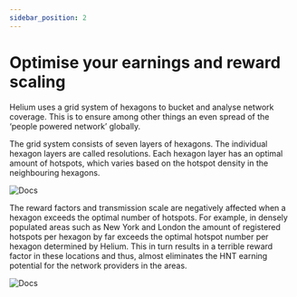 ```yaml
---
sidebar_position: 2
---
```


# Optimise your earnings and reward scaling

Helium uses a grid system of hexagons to bucket and analyse network coverage. This is to ensure among other things an even spread of the ‘people powered network’ globally.

The grid system consists of seven layers of hexagons. The individual hexagon layers are called resolutions. Each hexagon layer has an optimal amount of hotspots, which varies based on the hotspot density in the neighbouring hexagons. 

![Docs](/img/docs/getting-started/verify-your-wallet/reward-hex1.png)

The reward factors and transmission scale are negatively affected when a hexagon exceeds the optimal number of hotspots. For example, in densely populated areas such as New York and London the amount of registered hotspots per hexagon by far exceeds the optimal hotspot number per hexagon determined by Helium. This in turn results in a terrible reward factor in these locations and thus, almost eliminates the HNT earning potential for the network providers in the areas. 

![Docs](/img/docs/getting-started/verify-your-wallet/reward-hex2.png)